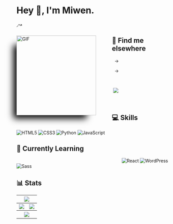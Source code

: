 # Hey 👋, I'm Miwen.
◞↝

<img align="left" alt="GIF" src="https://i.gifer.com/origin/6f/6fb6e28d846d7808cc482a3e2ced3077_w200.gif" width=250px style="margin-right:50px; margin-bottom:10px; margin-top:12px; box-shadow:-20px 20px 20px -10px black;"/>

## 🔎 Find me elsewhere

&nbsp;&nbsp;→&nbsp; []()

&nbsp;&nbsp;→&nbsp; []()

<br />

&nbsp;![](https://komarev.com/ghpvc/?username=miwen17&color=blue)

<br />

## 💻 Skills

<p>
	<img alt="HTML5" src="https://img.shields.io/badge/HTML5-E34F26.svg?logo=HTML5&logoColor=white">
	<img alt="CSS3" src="https://img.shields.io/badge/CSS3-1572B6.svg?logo=CSS3&logoColor=white">
	<img alt="Python" src="https://img.shields.io/badge/Python-01008C.svg?logo=Python&logoColor=white">
    <img alt="JavaScript" src="https://img.shields.io/badge/JavaScript-F7DF1E.svg?logo=JavaScript&logoColor=white">
</p>

## 📖 Currently Learning

<p>
&nbsp;&nbsp;&nbsp;&nbsp;&nbsp;&nbsp;&nbsp;&nbsp;&nbsp;&nbsp;&nbsp;&nbsp;&nbsp;&nbsp;&nbsp;&nbsp;&nbsp;&nbsp;&nbsp;&nbsp;&nbsp;&nbsp;&nbsp;&nbsp;&nbsp;&nbsp;&nbsp;&nbsp;&nbsp;&nbsp;&nbsp;&nbsp;&nbsp;&nbsp;&nbsp;&nbsp;&nbsp;&nbsp;&nbsp;&nbsp;&nbsp;&nbsp;&nbsp;&nbsp;&nbsp;&nbsp;&nbsp;&nbsp;&nbsp;&nbsp;&nbsp;&nbsp;&nbsp;&nbsp;&nbsp;&nbsp;&nbsp;&nbsp;&nbsp;&nbsp;&nbsp;&nbsp;&nbsp;&nbsp;&nbsp;&nbsp;&nbsp;&nbsp;&nbsp;&nbsp;&nbsp;&nbsp;&nbsp;&nbsp;&nbsp;&nbsp;&nbsp;&nbsp;&nbsp;&nbsp;&nbsp;&nbsp;&nbsp;&nbsp;<img alt="React" src="https://img.shields.io/badge/React-61DAFB.svg?logo=React&logoColor=white">
<img alt="WordPress" src="https://img.shields.io/badge/WordPress-21759B.svg?logo=WordPress&logoColor=white">
<img alt="Sass" src="https://img.shields.io/badge/Sass-CC6699.svg?logo=Sass&logoColor=white">
</p>

## 📊 Stats

<table>
<thead>
<tr>
<th align="center" colspan="3"> <img src=https://github-profile-trophy.vercel.app/?username=miwen17&margin-w=15&row=1&column=5&theme=darkhub /> </th>
</tr>
</thead>
<tbody>
<tr>
<td align="center"> <img src=https://github-readme-stats.vercel.app/api?username=miwen17&show_icons=true&count_private=true&include_all_commits=true&theme=tokyonight /> </td>
<td align="center"> <img src=https://github-readme-stats.vercel.app/api/top-langs/?username=miwen17&langs_count=8&theme=tokyonight&layout=compact /> </td>
</tr>
<tr>
<th align="center" colspan="3"> <img src=https://activity-graph.herokuapp.com/graph?username=miwen17&theme=react-dark&color=70a5fd&bg_color=1a1b27&line=38bdae /> </th>
</tr>
</tbody>
</table>